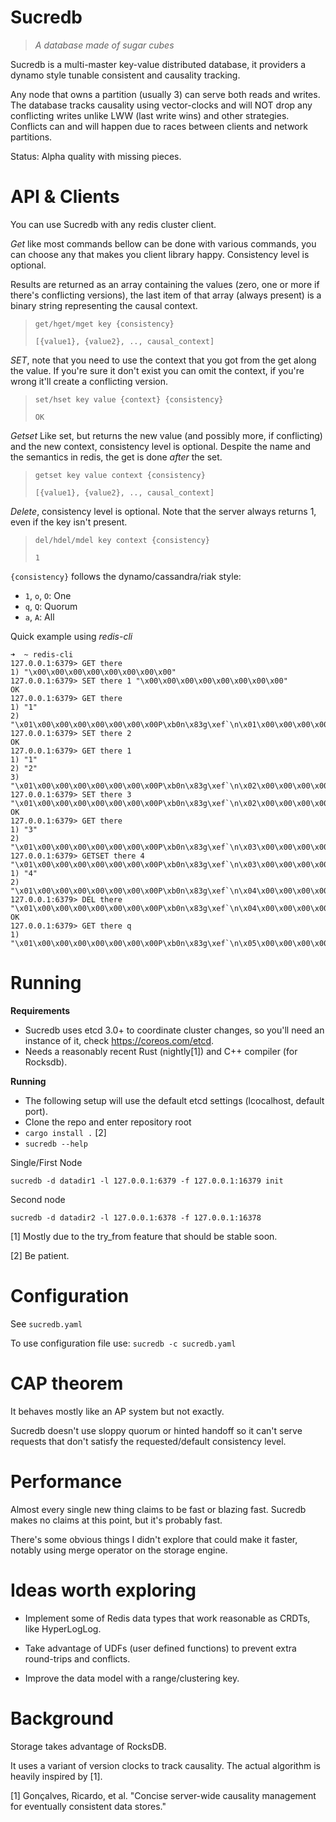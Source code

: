 # Sucredb

> *A database made of sugar cubes*

Sucredb is a multi-master key-value distributed database, it providers a dynamo style tunable consistent and causality tracking.

Any node that owns a partition (usually 3) can serve both reads and writes. The database tracks causality using vector-clocks and will NOT drop any conflicting writes unlike LWW (last write wins) and other strategies. Conflicts can and will happen due to races between clients and network partitions.

Status: Alpha quality with missing pieces.

# API & Clients

You can use Sucredb with any redis cluster client.

*Get* like most commands bellow can be done with various commands, you can choose any that makes you client library happy. Consistency level is optional.

Results are returned as an array containing the values (zero, one or more if there's conflicting versions), the last item of that array (always present) is a binary string representing the causal context.

> `get/hget/mget key {consistency}`
>
> `[{value1}, {value2}, .., causal_context]`

*SET*, note that you need to use the context that you got from the get along the value. If you're sure it don't exist you can omit the context, if you're wrong it'll create a conflicting version.

> `set/hset key value {context} {consistency}`
>
> `OK`

*Getset* Like set, but returns the new value (and possibly more, if conflicting) and the new context, consistency level is optional. Despite the name and the semantics in redis, the get is done *after* the set.

> `getset key value context {consistency}`
>
> `[{value1}, {value2}, .., causal_context]`

*Delete*, consistency level is optional. Note that the server always returns 1, even if the key isn't present.

> `del/hdel/mdel key context {consistency}`
>
> `1`

`{consistency}` follows the dynamo/cassandra/riak style:

* `1`, `o`, `O`: One
* `q`, `Q`: Quorum
* `a`, `A`: All

Quick example using *redis-cli*

```
➜  ~ redis-cli
127.0.0.1:6379> GET there
1) "\x00\x00\x00\x00\x00\x00\x00\x00"
127.0.0.1:6379> SET there 1 "\x00\x00\x00\x00\x00\x00\x00\x00"
OK
127.0.0.1:6379> GET there
1) "1"
2) "\x01\x00\x00\x00\x00\x00\x00\x00P\xb0n\x83g\xef`\n\x01\x00\x00\x00\x00\x00\x00\x00"
127.0.0.1:6379> SET there 2
OK
127.0.0.1:6379> GET there 1
1) "1"
2) "2"
3) "\x01\x00\x00\x00\x00\x00\x00\x00P\xb0n\x83g\xef`\n\x02\x00\x00\x00\x00\x00\x00\x00"
127.0.0.1:6379> SET there 3 "\x01\x00\x00\x00\x00\x00\x00\x00P\xb0n\x83g\xef`\n\x02\x00\x00\x00\x00\x00\x00\x00"
OK
127.0.0.1:6379> GET there
1) "3"
2) "\x01\x00\x00\x00\x00\x00\x00\x00P\xb0n\x83g\xef`\n\x03\x00\x00\x00\x00\x00\x00\x00"
127.0.0.1:6379> GETSET there 4 "\x01\x00\x00\x00\x00\x00\x00\x00P\xb0n\x83g\xef`\n\x03\x00\x00\x00\x00\x00\x00\x00"
1) "4"
2) "\x01\x00\x00\x00\x00\x00\x00\x00P\xb0n\x83g\xef`\n\x04\x00\x00\x00\x00\x00\x00\x00"
127.0.0.1:6379> DEL there "\x01\x00\x00\x00\x00\x00\x00\x00P\xb0n\x83g\xef`\n\x04\x00\x00\x00\x00\x00\x00\x00"
OK
127.0.0.1:6379> GET there q
1) "\x01\x00\x00\x00\x00\x00\x00\x00P\xb0n\x83g\xef`\n\x05\x00\x00\x00\x00\x00\x00\x00
```

# Running

**Requirements**

* Sucredb uses etcd 3.0+ to coordinate cluster changes, so you'll need an instance of it, check https://coreos.com/etcd.
* Needs a reasonably recent Rust (nightly[1]) and C++ compiler (for Rocksdb).

**Running**

* The following setup will use the default etcd settings (lcocalhost, default port).
* Clone the repo and enter repository root
* `cargo install .` [2]
* `sucredb --help`

Single/First Node

`sucredb -d datadir1 -l 127.0.0.1:6379 -f 127.0.0.1:16379 init`

Second node

`sucredb -d datadir2 -l 127.0.0.1:6378 -f 127.0.0.1:16378`

[1] Mostly due to the try_from feature that should be stable soon.

[2] Be patient.

# Configuration

See `sucredb.yaml`

To use configuration file use: `sucredb -c sucredb.yaml`

# CAP theorem

It behaves mostly like an AP system but not exactly.

Sucredb doesn't use sloppy quorum or hinted handoff so it can't serve requests that don't satisfy the requested/default consistency level.

# Performance

Almost every single new thing claims to be fast or blazing fast. Sucredb makes no claims at this point, but it's probably fast.

There's some obvious things I didn't explore that could make it faster, notably using merge operator on the storage engine.

# Ideas worth exploring

* Implement some of Redis data types that work reasonable as CRDTs, like HyperLogLog.

* Take advantage of UDFs (user defined functions) to prevent extra round-trips and conflicts.

* Improve the data model with a range/clustering key.

# Background

Storage takes advantage of RocksDB.

It uses a variant of version clocks to track causality. The actual algorithm is heavily inspired by [1].

[1] Gonçalves, Ricardo, et al. "Concise server-wide causality management for eventually consistent data stores."
